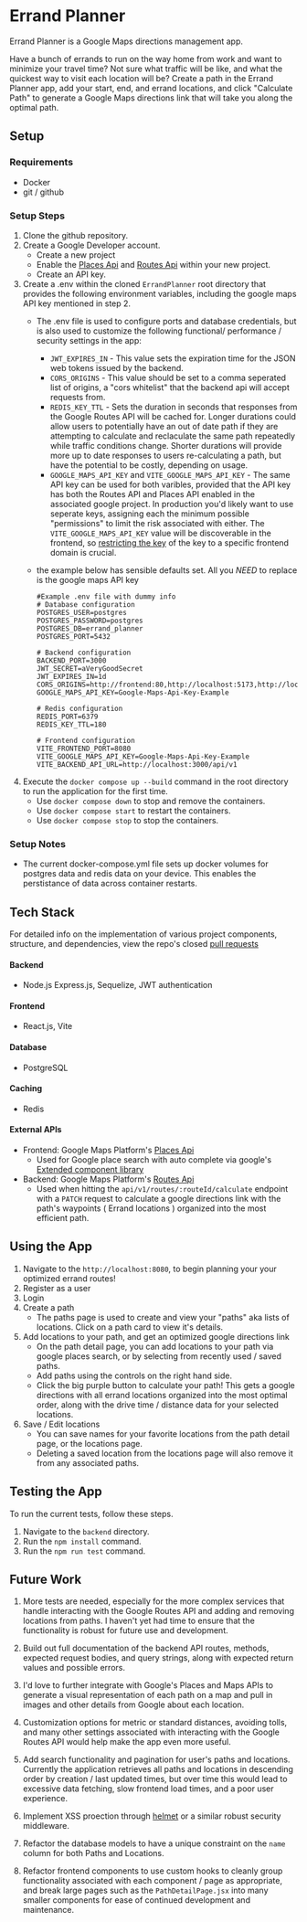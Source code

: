 # Errand Planner

Errand Planner is a Google Maps directions management app.

Have a bunch of errands to run on the way home from work and want to minimize
your travel time? Not sure what traffic will be like, and what the quickest
way to visit each location will be? Create a path in the Errand Planner app, 
add your start, end, and errand locations, and click "Calculate Path" to 
generate a Google Maps directions link that will take you along the optimal
path.

## Setup
### Requirements
- Docker
- git / github

### Setup Steps
1. Clone the github repository.
2. Create a Google Developer account.
    - Create a new project
    - Enable the [Places Api](https://developers.google.com/maps/documentation/places/web-service/overview) and [Routes Api](https://developers.google.com/maps/documentation/routes) within your new project.
    - Create an API key.
3. Create a .env within the cloned `ErrandPlanner` root directory that provides 
   the following environment variables, including the google maps API key 
   mentioned in step 2.
    - The .env file is used to configure ports and database credentials, but is 
    also used to customize the following functional/ performance / security 
    settings in the app:
      - `JWT_EXPIRES_IN` - This value sets the expiration time for the JSON
      web tokens issued by the backend. 
      - `CORS_ORIGINS` - This value should be set to a comma seperated list
      of origins, a "cors whitelist" that the backend api will accept requests from.
      - `REDIS_KEY_TTL` - Sets the duration in seconds that responses from the 
      Google Routes API will be cached for. Longer durations could allow users 
      to potentially have an out of date path if they are attempting to calculate 
      and reclaculate the same path repeatedly while traffic conditions change. 
      Shorter durations will provide more up to date responses to users 
      re-calculating a path, but have the potential to be costly, depending on 
      usage. 
      - `GOOGLE_MAPS_API_KEY` and `VITE_GOOGLE_MAPS_API_KEY` - The same API key
      can be used for both varibles, provided that the API key has both the 
      Routes API and Places API enabled in the associated google project. In 
      production you'd likely want to use seperate keys, assigning each the
      minimum possible "permissions" to limit the risk associated with either.
      The `VITE_GOOGLE_MAPS_API_KEY` value will be discoverable in the frontend,
      so [restricting the key](https://developers.google.com/maps/api-security-best-practices) of the key to a specific frontend domain is crucial.

    - the example below has sensible defaults set. All you *NEED* to replace is
      the google maps API key 

      ```
      #Example .env file with dummy info
      # Database configuration
      POSTGRES_USER=postgres
      POSTGRES_PASSWORD=postgres
      POSTGRES_DB=errand_planner
      POSTGRES_PORT=5432
      
      # Backend configuration
      BACKEND_PORT=3000
      JWT_SECRET=aVeryGoodSecret
      JWT_EXPIRES_IN=1d
      CORS_ORIGINS=http://frontend:80,http://localhost:5173,http://localhost:8080
      GOOGLE_MAPS_API_KEY=Google-Maps-Api-Key-Example
      
      # Redis configuration
      REDIS_PORT=6379
      REDIS_KEY_TTL=180
      
      # Frontend configuration
      VITE_FRONTEND_PORT=8080
      VITE_GOOGLE_MAPS_API_KEY=Google-Maps-Api-Key-Example
      VITE_BACKEND_API_URL=http://localhost:3000/api/v1
      ```
  4. Execute the `docker compose up --build` command in the root directory to 
     run the application for the first time. 
     - Use `docker compose down` to stop and remove the containers.
     - Use `docker compose start` to restart the containers.
     - Use `docker compose stop` to stop the containers.

### Setup Notes
- The current docker-compose.yml file sets up docker volumes for postgres
  data and redis data on your device. This enables the perstistance of data
  across container restarts.

## Tech Stack
For detailed info on the implementation of various project components, structure,
  and dependencies, view the repo's closed [pull requests](https://github.com/JoshLakenan/ErrandPlanner/pulls?q=is%3Apr+is%3Aclosed) 
#### Backend
- Node.js Express.js, Sequelize, JWT authentication
#### Frontend
- React.js, Vite
#### Database
- PostgreSQL
#### Caching
- Redis
#### External APIs
- Frontend: Google Maps Platform's [Places Api](https://developers.google.com/maps/documentation/places/web-service/overview)
    - Used for Google place search with auto complete via google's [Extended component library](https://github.com/googlemaps/extended-component-library)
- Backend: Google Maps Platform's [Routes Api](https://developers.google.com/maps/documentation/routes)
    - Used when hitting the `api/v1/routes/:routeId/calculate` endpoint with a `PATCH`
      request to calculate a google directions link with the path's waypoints
      ( Errand locations ) organized into the most efficient path.

      
## Using the App
1. Navigate to the `http://localhost:8080`, to begin planning your your
    optimized errand routes!
2. Register as a user
3. Login
4. Create a path
    - The paths page is used to create and view your "paths" aka lists of
  locations. Click on a path card to view it's details.
5. Add locations to your path, and get an optimized google directions link
    - On the path detail page, you can add locations to your path via google
  places search, or by selecting from recently used / saved paths. 
    - Add paths using the controls on the right hand side.
    - Click the big purple button to calculate your path! This gets a google
    directions with all errand locations organized into the most optimal 
    order, along with the drive time / distance data for your selected locations.
6. Save / Edit locations
    - You can save names for your favorite locations from the path detail page, 
    or the locations page. 
    - Deleting a saved location from the locations page will also remove it from
    any associated paths.

## Testing the App
To run the current tests, follow these steps.
1. Navigate to the `backend` directory.
2. Run the `npm install` command.
3. Run the `npm run test` command. 

## Future Work
1. More tests are needed, especially for the more complex services that handle interacting with the Google Routes API and adding and removing locations from paths. I haven't yet had time to ensure that the functionality is robust for future use and development.

2. Build out full documentation of the backend API routes, methods, expected request bodies, and query strings, along with expected return values and possible errors.

3. I'd love to further integrate with Google's Places and Maps APIs to generate a visual representation of each path on a map and pull in images and other details from Google about each location.

4. Customization options for metric or standard distances, avoiding tolls, and many other settings associated with interacting with the Google Routes API would help make the app even more useful.

5. Add search functionality and pagination for user's paths and locations. Currently the application retrieves all paths and locations in descending order by creation / last updated times,
   but over time this would lead to excessive data fetching, slow frontend load times, and a poor user experience.

7. Implement XSS proection through [helmet](https://www.npmjs.com/package/helmet) or a similar robust security middleware.

8. Refactor the database models to have a unique constraint on the `name` column for both Paths and Locations.

9. Refactor frontend components to use custom hooks to cleanly group functionality associated with each component / page as appropriate,
   and break large pages such as the `PathDetailPage.jsx` into many smaller components for ease of continued development and maintenance.



